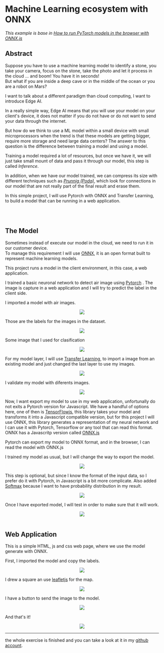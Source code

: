 # Machine Learning ecosystem with ONNX
<i>This example is base in <a href="https://www.youtube.com/watch?v=Vs730jsRgO8">How to run PyTorch models in the browser with ONNX.js</a></i>
<h2>Abstract</h2>

<p>Suppose you have to use a machine learning model to identify a stone, you take your camera, focus on the stone, take the photo and let it process in the cloud ... and boom! You have it in seconds!</br>
But what if you are inside a deep cave or in the middle of the ocean or you are a robot on Mars?</p>
I want to talk about a different paradigm than cloud computing, I want to introduce Edge AI.
<p>In a really simple way, Edge AI means that you will use your model on your client's device, it does not matter if you do not have or do not want to send your data through the internet.</p>
<p>But how do we think to use a ML model within a small device with small microprocessors when the trend is that these models are getting bigger, require more storage and need large data centers?
The answer to this question is the difference between training a model and using a model.</p>
<p>Training a model required a lot of resources, but once we have it, we will just take small mount of data and pass it through our model, this step is called <i>Inference</i>.</p>

<p>In addition, when we have our model trained, we can compress its size with different techniques such as <a href="https://en.wikipedia.org/wiki/Decision_tree_pruning"><i>Prunnig (Poda)</i></a>, which look for connections in our model that are not really part of the final result and erase them.</p>

<p>In this simple project, I will use Pytorch with ONNX and Transfer Learning, to build a model that can be running in a web application.</p>
</br></br>

<h2>The Model</h2>
<p>Sometimes instead of execute our model in the cloud, we need to run it in our customer device.</br> 
To manage this requirement I will use <a href="https://onnx.ai/">ONNX</a>, it is an open format built to represent machine learning models.</p> 
<p>This project runs a model in the client environment, in this case, a web application.</p>

I trained a basic neuronal network to detect air image using <a href="https://pytorch.org/">Pytorch</a> . The image is capture in a web application and I will try to predict the label in the client side.


I imported a model with air images.
<p align="center">
        <img src="./imgs/import_dataset.png"/>

Those are the labels for the images in the dataset.
<p align="center">
        <img src="./imgs/labels.png"/>

Some image that I used for clasification
<p align="center">
        <img src="./imgs/imgs_sample.png"/>

For my model layer, I will use <a href="https://en.wikipedia.org/wiki/Transfer_learning">Transfer Learning</a>, to import a image from an existing model and just changed the last layer to use my images.
<p align="center">
        <img src="./imgs/transfer_learning.png"/>

I validate my model with diferents images.
<p align="center">
        <img src="./imgs/validation.png"/>

Now, I want export my model to use in my web application, unfortunally do not exits a Pytorch version for Javascript. We have a handful of options here, one of then is <a href="https://www.tensorflow.org/js">TensorFlowjs</a>, this library takes your model and transforms it into a Javascript compatible version, but for this project I will use ONNX, this library generates a representation of my neural network and I can use it with Pytorch, Tensorflow or any tool that can read this format.
ONNX has a Javascritp version called <a href="https://github.com/microsoft/onnxjs">ONNX.js</a>

<p>Pytorch can export my model to ONNX format, and in the browser, I can read the model with ONNX.js</p>

I trained my model as usual, but I will change the way to export the model.
<p align="center">
        <img src="./imgs/export.png"/>

This step is optional, but since I know the format of the input data, so I prefer do it with Pytorch, in Javascript is a bit more complicate. 
Also added <a href="https://en.wikipedia.org/wiki/Softmax_function">Softmax</a>   because I want to have probability distribution in my result.
<p align="center">
        <img src="./imgs/pre_post_process.png"/>

Once I have exported model, I will test in order to make sure that it will work.
<p align="center">
        <img src="./imgs/test.png"/>
</br>
</br>
<h2>Web Application</h2>
This is a simple HTML, js and css web page, where we use the model generate with ONNX.
<p>First, I imported the model and copy the labels.</p>
<p align="center">
        <img src="./imgs/import_model.png"/>

I drew a square an use <a href=https://leafletjs.com>leafletjs</a> for the map.
<p align="center">
        <img src="./imgs/square.png"/>

I have a button to send the image to the model.
<p align="center">
        <img src="./imgs/use_model.png"/>

And that's it!
<p align="center">
        <img src="./imgs/final.png"/>
 <hr>

the whole exercise is finished and you can take a look at it in my <a href="https://github.com/RobertoCordova/onnx">github account</a>.
